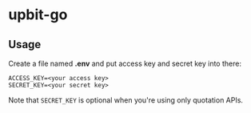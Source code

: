 # upbit-go

## Usage

Create a file named **.env** and put access key and secret key into there:
```
ACCESS_KEY=<your access key>
SECRET_KEY=<your secret key>
```

Note that `SECRET_KEY` is optional when you're using only quotation APIs.
